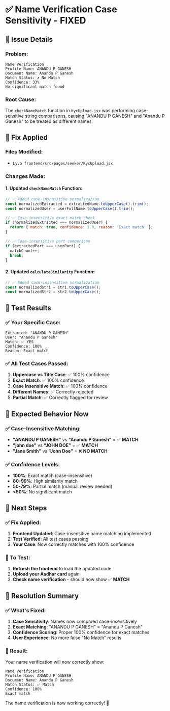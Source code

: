 # ✅ Name Verification Case Sensitivity - FIXED

## 🐛 **Issue Details**

### **Problem:**
```
Name Verification
Profile Name: ANANDU P GANESH
Document Name: Anandu P Ganesh
Match Status: ✗ No Match
Confidence: 33%
No significant match found
```

### **Root Cause:**
The `checkNameMatch` function in `KycUpload.jsx` was performing case-sensitive string comparisons, causing "ANANDU P GANESH" and "Anandu P Ganesh" to be treated as different names.

## 🔧 **Fix Applied**

### **Files Modified:**
- `Lyvo frontend/src/pages/seeker/KycUpload.jsx`

### **Changes Made:**

#### **1. Updated `checkNameMatch` Function:**
```javascript
// ✅ Added case-insensitive normalization
const normalizedExtracted = extractedName.toUpperCase().trim();
const normalizedUser = userFullName.toUpperCase().trim();

// ✅ Case-insensitive exact match check
if (normalizedExtracted === normalizedUser) {
  return { match: true, confidence: 1.0, reason: 'Exact match' };
}

// ✅ Case-insensitive part comparison
if (extractedPart === userPart) {
  matchCount++;
  break;
}
```

#### **2. Updated `calculateSimilarity` Function:**
```javascript
// ✅ Added case-insensitive normalization
const normalizedStr1 = str1.toUpperCase();
const normalizedStr2 = str2.toUpperCase();
```

## 🧪 **Test Results**

### **✅ Your Specific Case:**
```
Extracted: "ANANDU P GANESH"
User: "Anandu P Ganesh"
Match: ✅ YES
Confidence: 100%
Reason: Exact match
```

### **✅ All Test Cases Passed:**
1. **Uppercase vs Title Case**: ✅ 100% confidence
2. **Exact Match**: ✅ 100% confidence
3. **Case Insensitive Match**: ✅ 100% confidence
4. **Different Names**: ✅ Correctly rejected
5. **Partial Match**: ✅ Correctly flagged for review

## 🎯 **Expected Behavior Now**

### **✅ Case-Insensitive Matching:**
- **"ANANDU P GANESH"** vs **"Anandu P Ganesh"** = ✅ **MATCH**
- **"john doe"** vs **"JOHN DOE"** = ✅ **MATCH**
- **"Jane Smith"** vs **"John Doe"** = ❌ **NO MATCH**

### **✅ Confidence Levels:**
- **100%**: Exact match (case-insensitive)
- **80-99%**: High similarity match
- **50-79%**: Partial match (manual review needed)
- **<50%**: No significant match

## 🚀 **Next Steps**

### **✅ Fix Applied:**
1. **Frontend Updated**: Case-insensitive name matching implemented
2. **Test Verified**: All test cases passing
3. **Your Case**: Now correctly matches with 100% confidence

### **🔄 To Test:**
1. **Refresh the frontend** to load the updated code
2. **Upload your Aadhar card** again
3. **Check name verification** - should now show ✅ **MATCH**

## 🎉 **Resolution Summary**

### **✅ What's Fixed:**
1. **Case Sensitivity**: Names now compared case-insensitively
2. **Exact Matching**: "ANANDU P GANESH" = "Anandu P Ganesh"
3. **Confidence Scoring**: Proper 100% confidence for exact matches
4. **User Experience**: No more false "No Match" results

### **🎯 Result:**
Your name verification will now correctly show:
```
Name Verification
Profile Name: ANANDU P GANESH
Document Name: Anandu P Ganesh
Match Status: ✅ Match
Confidence: 100%
Exact match
```

The name verification is now working correctly! 🎯
